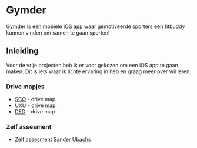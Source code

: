 # Gymder

Gymder is een mobiele iOS app waar gemotiveerde sporters een fitbuddy kunnen vinden om samen te gaan sporten!

## Inleiding

Voor de vrije projecten heb ik er voor gekozen om een iOS app te gaan maken. Dit is iets waar ik lichte ervaring in heb en graag meer over wil leren.

### Drive mapjes

* [SCO](https://drive.google.com/drive/u/0/folders/1MjmGDANs87l_slVQY54KjsjEITi1E7Hc) - drive map
* [UXU](https://drive.google.com/drive/u/0/folders/1YZ6I0MAkrOfNF1qJOoWFM7RirgIGm7ga) - drive map
* [DED](https://drive.google.com/drive/u/0/folders/1pLX0bA6ZZYhOGKNlN17kg4xXlS7NSMqd) - drive map

### Zelf assesment
* [Zelf assesment Sander Ubachs]()
